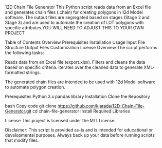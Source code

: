 12D Chain File Generator
This Python script reads data from an Excel file and generates chain files (.chain) for creating polygons in 12d Model software. The output files are segregated based on stages (Stage 2 and Stage 3) and are used to automate the creation of LOT polygons with specific attributes.YOU WILL NEED TO ADJUST THIS TO YOUR OWN PROJECT 

Table of Contents
Overview
Prerequisites
Installation
Usage
Input File Structure
Output Files
Customization
License
Overview
The script performs the following tasks:

Reads data from an Excel file (export.xlsx).
Filters and cleans the data based on specific criteria.
Iterates over the cleaned data to generate XML-formatted strings.

The generated chain files are intended to be used with 12d Model software to automate polygon creation.

Prerequisites
Python 3.x
pandas library
Installation
Clone the Repository

bash
Copy code
git clone https://github.com/kjarada/12D-Chain-File-Generator.git
cd chain-file-generator
Install Required Libraries


License
This project is licensed under the MIT License.

Disclaimer: This script is provided as-is and is intended for educational or developmental purposes. Always back up your data before running scripts that modify files.
